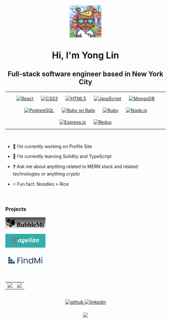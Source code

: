 <div align="center">
<img src="2359_Original.PNG" align="center" style="width: 20%" />
</div>  
  

<h1 align="center"> Hi, I'm Yong Lin </h1>

<h2 align="center"> Full-stack software engineer based in New York City </h2> 
 
<table align="center"><tr><td valign="top" width="100%">
  
<div align="center">  
<a href="https://reactjs.org/" target="_blank"><img style="margin: 10px" src="https://profilinator.rishav.dev/skills-assets/react-original-wordmark.svg" alt="React" height="50" /></a>  
<a href="https://www.w3schools.com/css/" target="_blank"><img style="margin: 10px" src="https://profilinator.rishav.dev/skills-assets/css3-original-wordmark.svg" alt="CSS3" height="50" /></a>  
<a href="https://en.wikipedia.org/wiki/HTML5" target="_blank"><img style="margin: 10px" src="https://profilinator.rishav.dev/skills-assets/html5-original-wordmark.svg" alt="HTML5" height="50" /></a>  
<a href="https://www.javascript.com/" target="_blank"><img style="margin: 10px" src="https://profilinator.rishav.dev/skills-assets/javascript-original.svg" alt="JavaScript" height="50" /></a>  
<a href="https://www.mongodb.com/" target="_blank"><img style="margin: 10px" src="https://profilinator.rishav.dev/skills-assets/mongodb-original-wordmark.svg" alt="MongoDB" height="50" /></a>  
<a href="https://www.postgresql.org/" target="_blank"><img style="margin: 10px" src="https://profilinator.rishav.dev/skills-assets/postgresql-original-wordmark.svg" alt="PostgreSQL" height="50" /></a>  
<a href="https://rubyonrails.org/" target="_blank"><img style="margin: 10px" src="https://profilinator.rishav.dev/skills-assets/rails-original-wordmark.svg" alt="Ruby on Rails" height="50" /></a>  
<a href="https://www.ruby-lang.org/en/" target="_blank"><img style="margin: 10px" src="https://profilinator.rishav.dev/skills-assets/ruby-original-wordmark.svg" alt="Ruby" height="50" /></a>  
<a href="https://nodejs.org/" target="_blank"><img style="margin: 10px" src="https://profilinator.rishav.dev/skills-assets/nodejs-original-wordmark.svg" alt="Node.js" height="50" /></a>  
<a href="https://expressjs.com/" target="_blank"><img style="margin: 10px" src="https://profilinator.rishav.dev/skills-assets/express-original-wordmark.svg" alt="Express.js" height="50" /></a>  
<a href="https://redux.js.org/" target="_blank"><img style="margin: 10px" src="https://profilinator.rishav.dev/skills-assets/redux-original.svg" alt="Redux" height="50" /></a>  
</div>

</td></tr></table>  

<br/>

- 🔭 I’m currently working on Profile Site  
  

- 🌱 I’m currently learning Solidity and TypeScript  
  

- ❓ Ask me about anything related to MERN stack and related technologies or anything crypto  
  

- ⚡ Fun fact: Noodles > Rice   

<br/> 

### Projects

<p>
<a align="left" href="https://ylindev.github.io/BubbleMi_JS/" target="_blank"><img width="25%" src="bubblemi.png" alt="BubbleMi Project"/></a>
</p>

<p>
<a align="left" href="https://magellan-wpae.onrender.com/" target="_blank"><img width="25%" src="magellan.png" alt="Magellan Project"/></a>
</p>

<p>
<a align="left" href="https://findmi.onrender.com/" target="_blank"><img width="25%" src="findmi.png" alt="FindMi Project"/></a>
</p>

<br/>

<table align="center"><tr><td valign="top" width="50%">

<img src="https://github-readme-stats.vercel.app/api?username=ylindev&show_icons=true&count_private=true&hide_border=true" align="left" style="width: 100%" />

</td><td valign="top" width="50%">

<img src="https://github-readme-stats.vercel.app/api/top-langs/?username=ylindev&hide_border=true&layout=compact" align="left" style="width: 100%" />

</td></tr></table>  

<br/>  
 
<div align="center">
<a href="https://github.com/https://github.com/YLinDev" target="_blank">
<img src=https://img.shields.io/badge/github-%2324292e.svg?&style=for-the-badge&logo=github&logoColor=white alt=github style="margin-bottom: 5px;" />
</a>
<a href="https://linkedin.com/in/https://www.linkedin.com/in/yong-lin-b7142a40/" target="_blank">
<img src=https://img.shields.io/badge/linkedin-%231E77B5.svg?&style=for-the-badge&logo=linkedin&logoColor=white alt=linkedin style="margin-bottom: 5px;" />
</a>  
</div> 

<br/>

<div align="center">
<img src="https://komarev.com/ghpvc/?username=ylindev&&style=flat-square" align="center" />
</div>  
  

<br/>  
